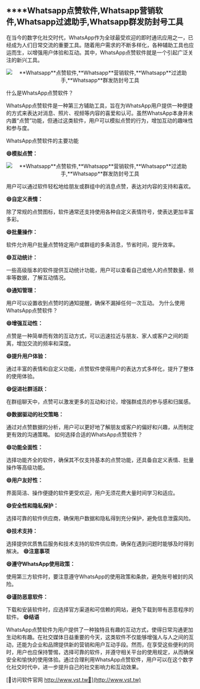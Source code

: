 ## ****Whatsapp**点赞软件,**Whatsapp**营销软件,**Whatsapp**过滤助手,**Whatsapp**群发防封号工具**

在当今的数字化社交时代，WhatsApp作为全球最受欢迎的即时通讯应用之一，已经成为人们日常交流的重要工具。随着用户需求的不断多样化，各种辅助工具也应运而生，以增强用户体验和互动。其中，WhatsApp点赞软件就是一个引起广泛关注的新兴工具。

 <center><img src="https://vst.tw/MP4/tuiguang/png/1.png" alt="**Whatsapp**点赞软件,**Whatsapp**营销软件,**Whatsapp**过滤助手,**Whatsapp**群发防封号工具"></center>

什么是WhatsApp点赞软件？

WhatsApp点赞软件是一种第三方辅助工具，旨在为WhatsApp用户提供一种便捷的方式来表达对消息、照片、视频等内容的喜爱和认可。虽然WhatsApp本身并未内置“点赞”功能，但通过这类软件，用户可以模拟点赞的行为，增加互动的趣味性和参与度。

WhatsApp点赞软件的主要功能

**😄模拟点赞：**

 <center><img src="https://vst.tw/MP4/tuiguang/png/5.png" alt="**Whatsapp**点赞软件,**Whatsapp**营销软件,**Whatsapp**过滤助手,**Whatsapp**群发防封号工具"></center>

用户可以通过软件轻松地给朋友或群组中的消息点赞，表达对内容的支持和喜欢。

**😄自定义表情：**

除了常规的点赞图标，软件通常还支持使用各种自定义表情符号，使表达更加丰富多彩。

**😄批量操作：**

软件允许用户批量点赞特定用户或群组的多条消息，节省时间，提升效率。

**😄互动统计：**

一些高级版本的软件提供互动统计功能，用户可以查看自己或他人的点赞数量、频率等数据，了解互动情况。

**😄通知管理：**

用户可以设置收到点赞时的通知提醒，确保不漏掉任何一次互动。
为什么使用WhatsApp点赞软件？

**😄增强互动性：**

点赞是一种简单而有效的互动方式，可以迅速拉近与朋友、家人或客户之间的距离，增加交流的频率和深度。

**😄提升用户体验：**

通过丰富的表情和自定义功能，点赞软件使得用户的表达方式多样化，提升了整体的使用体验。

**😄促进社群活跃：**

在群组聊天中，点赞可以激发更多的互动和讨论，增强群成员的参与感和归属感。

**😄数据驱动的社交策略：**

通过对点赞数据的分析，用户可以更好地了解朋友或客户的偏好和兴趣，从而制定更有效的沟通策略。
如何选择合适的WhatsApp点赞软件？

**😄功能全面性：**

选择功能齐全的软件，确保其不仅支持基本的点赞功能，还具备自定义表情、批量操作等高级功能。

**😄用户友好性：**

界面简洁、操作便捷的软件更受欢迎，用户无须花费大量时间学习和适应。

**😄安全性和隐私保护：**

选择可靠的软件供应商，确保用户数据和隐私得到充分保护，避免信息泄露风险。

**😄技术支持：**

选择提供优质售后服务和技术支持的软件供应商，确保在遇到问题时能够及时得到解决。
**😄注意事项**

**😄遵守WhatsApp使用政策：**

使用第三方软件时，要注意遵守WhatsApp的使用政策和条款，避免账号被封的风险。

**😄谨防恶意软件：**

下载和安装软件时，应选择官方渠道和可信赖的网站，避免下载到带有恶意程序的软件。
**😄结语**

WhatsApp点赞软件为用户提供了一种独特且有趣的互动方式，使得日常沟通更加生动和有趣。在社交媒体日益重要的今天，这类软件不仅能够增强人与人之间的互动，还能为企业和品牌提供新的营销和用户互动手段。然而，在享受这些便利的同时，用户也应保持警惕，选择可靠的软件，并遵守相关平台的使用规定，从而确保安全和愉快的使用体验。通过合理利用WhatsApp点赞软件，用户可以在这个数字化社交时代中，进一步提升自己的社交影响力和互动效果。


[👻访问软件官网 http://www.vst.tw👻](http://www.vst.tw)
